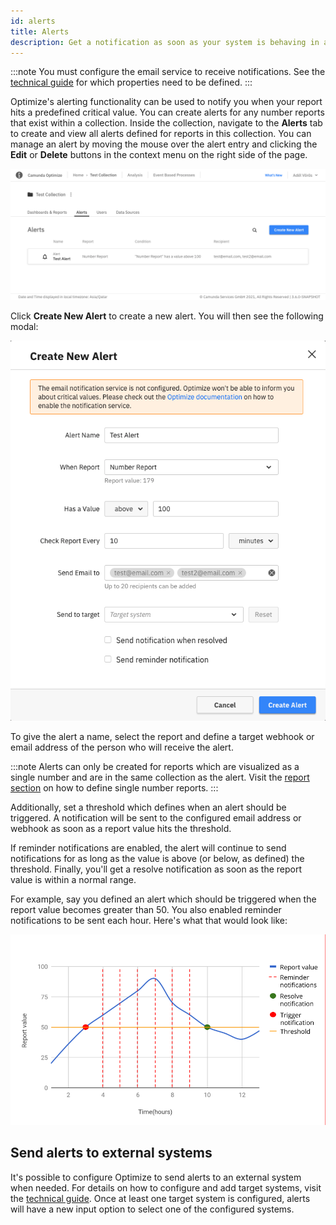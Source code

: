 ```yaml
---
id: alerts
title: Alerts
description: Get a notification as soon as your system is behaving in an unexpected manner.
---
```


:::note
You must configure the email service to receive notifications. See the [technical guide](../../../self-managed/optimize-deployment/setup/installation.md) for which properties need to be defined.
:::

Optimize's alerting functionality can be used to notify you when your report hits a predefined critical value. You can create alerts for any number reports that exist within a collection. Inside the collection, navigate to the **Alerts** tab to create and view all alerts defined for reports in this collection. You can manage an alert by moving the mouse over the alert entry and clicking the **Edit** or **Delete** buttons in the context menu on the right side of the page.

![Alert overview](./img/alerts-overview.png)

Click **Create New Alert** to create a new alert. You will then see the following modal:

![Alert modal overview](./img/alert-modal-description.png)

To give the alert a name, select the report and define a target webhook or email address of the person who will receive the alert.

:::note
Alerts can only be created for reports which are visualized as a single number and are in the same collection as the alert. Visit the [report section](../creating-reports.md) on how to define single number reports.
:::

Additionally, set a threshold which defines when an alert should be triggered. A notification will be sent to the configured email address or webhook as soon as a report value hits the threshold.

If reminder notifications are enabled, the alert will continue to send notifications for as long as the value is above (or below, as defined) the threshold. Finally, you'll get a resolve notification as soon as the report value is within a normal range.

For example, say you defined an alert which should be triggered when the report value becomes greater than 50.
You also enabled reminder notifications to be sent each hour. Here's what that would look like:

![Notifications graph](./img/alert-notifications-graph.png)

## Send alerts to external systems

It's possible to configure Optimize to send alerts to an external system when needed. For details on how to configure and add target systems, visit the [technical guide](../../../self-managed/optimize-deployment/setup/installation.md). Once at least one target system is configured, alerts will have a new input option to select one of the configured systems.
